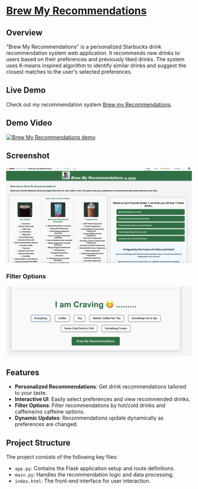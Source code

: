 # [Brew My Recommendations](https://huggingface.co/spaces/Nihith-Nath/Brew_My_Recommendations)

## Overview
"Brew My Recommendations" is a personalized Starbucks drink recommendation system web application. It recommends new drinks to users based on their preferences and previously liked drinks. The system uses K-means inspired algorithm to identify similar drinks and suggest the closest matches to the user's selected preferences.

## Live Demo
Check out my recommendation system [Brew my Recommendations](https://huggingface.co/spaces/Nihith-Nath/Brew_My_Recommendations).

## Demo Video
[![Brew My Recommendations demo](https://via.placeholder.com/300x308.png?text=Demo+Video)](https://vimeo.com/979566632)


## Screenshot
![Brew My Recommendations Live](./brew_my_recommendations_live.png)

### Filter Options
![Filter Options](./filters.png)

## Features
- **Personalized Recommendations**: Get drink recommendations tailored to your taste.
- **Interactive UI**: Easily select preferences and view recommended drinks.
- **Filter Options**: Filter recommendations by hot/cold drinks and caffeine/no caffeine options.
- **Dynamic Updates**: Recommendations update dynamically as preferences are changed.

## Project Structure
The project consists of the following key files:
- `app.py`: Contains the Flask application setup and route definitions.
- `main.py`: Handles the recommendation logic and data processing.
- `index.html`: The front-end interface for user interaction.
